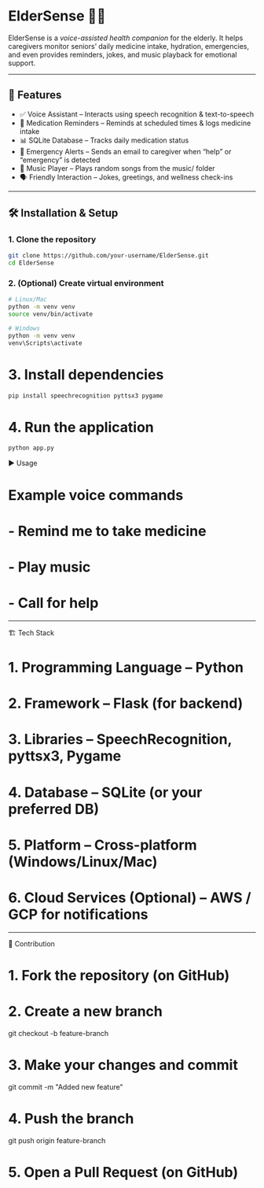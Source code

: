 # ElderSense 🧓🤖

ElderSense is a *voice-assisted health companion* for the elderly. It helps caregivers monitor seniors’ daily medicine intake, hydration, emergencies, and even provides reminders, jokes, and music playback for emotional support.  

---

## 🚀 Features
- ✅ Voice Assistant – Interacts using speech recognition & text-to-speech  
- 💊 Medication Reminders – Reminds at scheduled times & logs medicine intake  
- 📊 SQLite Database – Tracks daily medication status  
- 📧 Emergency Alerts – Sends an email to caregiver when “help” or “emergency” is detected  
- 🎵 Music Player – Plays random songs from the music/ folder  
- 🗣 Friendly Interaction – Jokes, greetings, and wellness check-ins  

---
## 🛠 Installation & Setup

### 1. Clone the repository
```bash
git clone https://github.com/your-username/ElderSense.git
cd ElderSense
```
### 2. (Optional) Create virtual environment
```bash
# Linux/Mac
python -m venv venv
source venv/bin/activate

# Windows
python -m venv venv
venv\Scripts\activate
```
# 3. Install dependencies
```bash
pip install speechrecognition pyttsx3 pygame
```
# 4. Run the application
```bash
python app.py
```
▶ Usage

# Example voice commands
# - Remind me to take medicine
# - Play music
# - Call for help

---

🏗 Tech Stack

# 1. Programming Language – Python
# 2. Framework – Flask (for backend)
# 3. Libraries – SpeechRecognition, pyttsx3, Pygame
# 4. Database – SQLite (or your preferred DB)
# 5. Platform – Cross-platform (Windows/Linux/Mac)
# 6. Cloud Services (Optional) – AWS / GCP for notifications

---

🤝 Contribution

# 1. Fork the repository (on GitHub)

# 2. Create a new branch
git checkout -b feature-branch

# 3. Make your changes and commit
git commit -m "Added new feature"

# 4. Push the branch
git push origin feature-branch

# 5. Open a Pull Request (on GitHub)
